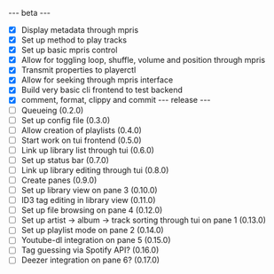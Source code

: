 --- beta ---
- [x] Display metadata through mpris
- [x] Set up method to play tracks
- [x] Set up basic mpris control
- [x] Allow for toggling loop, shuffle, volume and position through mpris
- [x] Transmit properties to playerctl
- [x] Allow for seeking through mpris interface
- [x] Build very basic cli frontend to test backend
- [x] comment, format, clippy and commit
--- release ---
- [ ] Queueing (0.2.0)
- [ ] Set up config file (0.3.0)
- [ ] Allow creation of playlists (0.4.0)
- [ ] Start work on tui frontend (0.5.0)
- [ ] Link up library list through tui (0.6.0)
- [ ] Set up status bar (0.7.0)
- [ ] Link up library editing through tui (0.8.0)
- [ ] Create panes (0.9.0)
- [ ] Set up library view on pane 3 (0.10.0)
- [ ] ID3 tag editing in library view (0.11.0)
- [ ] Set up file browsing on pane 4 (0.12.0)
- [ ] Set up artist -> album -> track sorting through tui on pane 1 (0.13.0)
- [ ] Set up playlist mode on pane 2 (0.14.0)
- [ ] Youtube-dl integration on pane 5 (0.15.0)
- [ ] Tag guessing via Spotify API? (0.16.0)
- [ ] Deezer integration on pane 6? (0.17.0)
